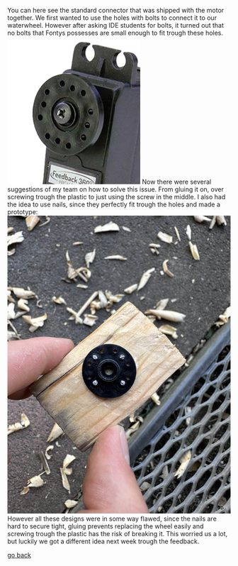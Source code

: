 You can here see the standard connector that was shipped with the motor together. We first wanted to use the holes with bolts to connect it to our waterwheel. However after asking IDE students for bolts, it turned out that no bolts that Fontys possesses are small enough to fit trough these holes.
![motorConnector](images/motorConnector.png )
Now there were several suggestions of my team on how to solve this issue. From gluing it on, over screwing trough the plastic to just using the screw in the middle. 
I also had the idea to use nails, since they perfectly fit trough the holes and made a prototype:
![connectorPrototype](images/connectionPrototype.jpg )
However all these designs were in some way flawed, since the nails are hard to secure tight, gluing prevents replacing the wheel easily and screwing trough the plastic has the risk of breaking it. This worried us a lot, but luckily we got a different idea next week trough the feedback.


[go back](/doc/PersonalDevelopmentPlan.md)